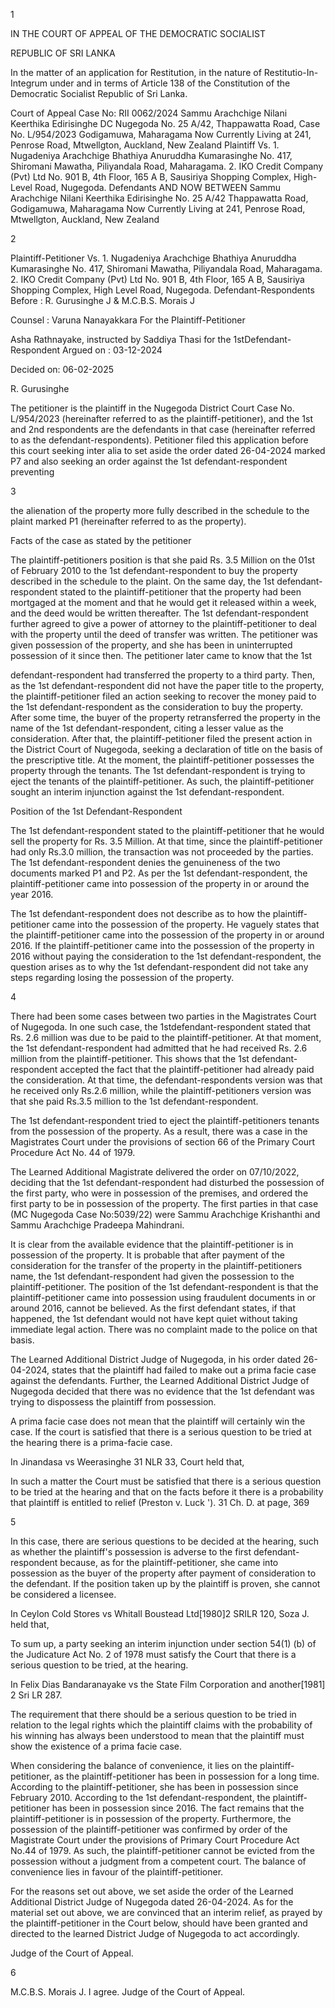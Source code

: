 1

IN THE COURT OF APPEAL OF THE DEMOCRATIC SOCIALIST

REPUBLIC OF SRI LANKA

In the matter of an application for Restitution, in the nature of Restitutio-In-Integrum under and in terms of Article 138 of the Constitution of the Democratic Socialist Republic of Sri Lanka.

Court of Appeal Case No: RII 0062/2024 Sammu Arachchige Nilani Keerthika Edirisinghe DC Nugegoda No. 25 A/42, Thappawatta Road, Case No. L/954/2023 Godigamuwa, Maharagama Now Currently Living at 241, Penrose Road, Mtwellgton, Auckland, New Zealand Plaintiff Vs. 1. Nugadeniya Arachchige Bhathiya Anuruddha Kumarasinghe No. 417, Shiromani Mawatha, Piliyandala Road, Maharagama. 2. IKO Credit Company (Pvt) Ltd No. 901 B, 4th Floor, 165 A B, Sausiriya Shopping Complex, High-Level Road, Nugegoda. Defendants AND NOW BETWEEN Sammu Arachchige Nilani Keerthika Edirisinghe No. 25 A/42 Thappawatta Road, Godigamuwa, Maharagama Now Currently Living at 241, Penrose Road, Mtwellgton, Auckland, New Zealand

2

Plaintiff-Petitioner Vs. 1. Nugadeniya Arachchige Bhathiya Anuruddha Kumarasinghe No. 417, Shiromani Mawatha, Piliyandala Road, Maharagama. 2. IKO Credit Company (Pvt) Ltd No. 901 B, 4th Floor, 165 A B, Sausiriya Shopping Complex, High Level Road, Nugegoda. Defendant-Respondents Before : R. Gurusinghe J & M.C.B.S. Morais J

Counsel : Varuna Nanayakkara For the Plaintiff-Petitioner

Asha Rathnayake, instructed by Saddiya Thasi for the 1stDefendant-Respondent Argued on : 03-12-2024

Decided on: 06-02-2025

R. Gurusinghe

The petitioner is the plaintiff in the Nugegoda District Court Case No. L/954/2023 (hereinafter referred to as the plaintiff-petitioner), and the 1st and 2nd respondents are the defendants in that case (hereinafter referred to as the defendant-respondents). Petitioner filed this application before this court seeking inter alia to set aside the order dated 26-04-2024 marked P7 and also seeking an order against the 1st defendant-respondent preventing

3

the alienation of the property more fully described in the schedule to the plaint marked P1 (hereinafter referred to as the property).

Facts of the case as stated by the petitioner

The plaintiff-petitioners position is that she paid Rs. 3.5 Million on the 01st of February 2010 to the 1st defendant-respondent to buy the property described in the schedule to the plaint. On the same day, the 1st defendant-respondent stated to the plaintiff-petitioner that the property had been mortgaged at the moment and that he would get it released within a week, and the deed would be written thereafter. The 1st defendant-respondent further agreed to give a power of attorney to the plaintiff-petitioner to deal with the property until the deed of transfer was written. The petitioner was given possession of the property, and she has been in uninterrupted possession of it since then. The petitioner later came to know that the 1st

defendant-respondent had transferred the property to a third party. Then, as the 1st defendant-respondent did not have the paper title to the property, the plaintiff-petitioner filed an action seeking to recover the money paid to the 1st defendant-respondent as the consideration to buy the property. After some time, the buyer of the property retransferred the property in the name of the 1st defendant-respondent, citing a lesser value as the consideration. After that, the plaintiff-petitioner filed the present action in the District Court of Nugegoda, seeking a declaration of title on the basis of the prescriptive title. At the moment, the plaintiff-petitioner possesses the property through the tenants. The 1st defendant-respondent is trying to eject the tenants of the plaintiff-petitioner. As such, the plaintiff-petitioner sought an interim injunction against the 1st defendant-respondent.

Position of the 1st Defendant-Respondent

The 1st defendant-respondent stated to the plaintiff-petitioner that he would sell the property for Rs. 3.5 Million. At that time, since the plaintiff-petitioner had only Rs.3.0 million, the transaction was not proceeded by the parties. The 1st defendant-respondent denies the genuineness of the two documents marked P1 and P2. As per the 1st defendant-respondent, the plaintiff-petitioner came into possession of the property in or around the year 2016.

The 1st defendant-respondent does not describe as to how the plaintiff-petitioner came into the possession of the property. He vaguely states that the plaintiff-petitioner came into the possession of the property in or around 2016. If the plaintiff-petitioner came into the possession of the property in 2016 without paying the consideration to the 1st defendant-respondent, the question arises as to why the 1st defendant-respondent did not take any steps regarding losing the possession of the property.

4

There had been some cases between two parties in the Magistrates Court of Nugegoda. In one such case, the 1stdefendant-respondent stated that Rs. 2.6 million was due to be paid to the plaintiff-petitioner. At that moment, the 1st defendant-respondent had admitted that he had received Rs. 2.6 million from the plaintiff-petitioner. This shows that the 1st defendant-respondent accepted the fact that the plaintiff-petitioner had already paid the consideration. At that time, the defendant-respondents version was that he received only Rs.2.6 million, while the plaintiff-petitioners version was that she paid Rs.3.5 million to the 1st defendant-respondent.

The 1st defendant-respondent tried to eject the plaintiff-petitioners tenants from the possession of the property. As a result, there was a case in the Magistrates Court under the provisions of section 66 of the Primary Court Procedure Act No. 44 of 1979.

The Learned Additional Magistrate delivered the order on 07/10/2022, deciding that the 1st defendant-respondent had disturbed the possession of the first party, who were in possession of the premises, and ordered the first party to be in possession of the property. The first parties in that case (MC Nugegoda Case No:5039/22) were Sammu Arachchige Krishanthi and Sammu Arachchige Pradeepa Mahindrani.

It is clear from the available evidence that the plaintiff-petitioner is in possession of the property. It is probable that after payment of the consideration for the transfer of the property in the plaintiff-petitioners name, the 1st defendant-respondent had given the possession to the plaintiff-petitioner. The position of the 1st defendant-respondent is that the plaintiff-petitioner came into possession using fraudulent documents in or around 2016, cannot be believed. As the first defendant states, if that happened, the 1st defendant would not have kept quiet without taking immediate legal action. There was no complaint made to the police on that basis.

The Learned Additional District Judge of Nugegoda, in his order dated 26-04-2024, states that the plaintiff had failed to make out a prima facie case against the defendants. Further, the Learned Additional District Judge of Nugegoda decided that there was no evidence that the 1st defendant was trying to dispossess the plaintiff from possession.

A prima facie case does not mean that the plaintiff will certainly win the case. If the court is satisfied that there is a serious question to be tried at the hearing there is a prima-facie case.

In Jinandasa vs Weerasinghe 31 NLR 33, Court held that,

In such a matter the Court must be satisfied that there is a serious question to be tried at the hearing and that on the facts before it there is a probability that plaintiff is entitled to relief (Preston v. Luck '). 31 Ch. D. at page, 369

5

In this case, there are serious questions to be decided at the hearing, such as whether the plaintiff's possession is adverse to the first defendant-respondent because, as for the plaintiff-petitioner, she came into possession as the buyer of the property after payment of consideration to the defendant. If the position taken up by the plaintiff is proven, she cannot be considered a licensee.

In Ceylon Cold Stores vs Whitall Boustead Ltd[1980]2 SRILR 120, Soza J. held that,

To sum up, a party seeking an interim injunction under section 54(1) (b) of the Judicature Act No. 2 of 1978 must satisfy the Court that there is a serious question to be tried, at the hearing.

In Felix Dias Bandaranayake vs the State Film Corporation and another[1981] 2 Sri LR 287.

The requirement that there should be a serious question to be tried in relation to the legal rights which the plaintiff claims with the probability of his winning has always been understood to mean that the plaintiff must show the existence of a prima facie case.

When considering the balance of convenience, it lies on the plaintiff-petitioner, as the plaintiff-petitioner has been in possession for a long time. According to the plaintiff-petitioner, she has been in possession since February 2010. According to the 1st defendant-respondent, the plaintiff-petitioner has been in possession since 2016. The fact remains that the plaintiff-petitioner is in possession of the property. Furthermore, the possession of the plaintiff-petitioner was confirmed by order of the Magistrate Court under the provisions of Primary Court Procedure Act No.44 of 1979. As such, the plaintiff-petitioner cannot be evicted from the possession without a judgment from a competent court. The balance of convenience lies in favour of the plaintiff-petitioner.

For the reasons set out above, we set aside the order of the Learned Additional District Judge of Nugegoda dated 26-04-2024. As for the material set out above, we are convinced that an interim relief, as prayed by the plaintiff-petitioner in the Court below, should have been granted and directed to the learned District Judge of Nugegoda to act accordingly.

Judge of the Court of Appeal.

6

M.C.B.S. Morais J. I agree. Judge of the Court of Appeal.